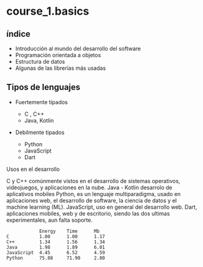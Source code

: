 # course_1.basics

## índice
- Introducción al mundo del desarrollo del software
- Programación orientada a objetos
- Estructura de datos
- Algunas de las librerías más usadas

## Tipos de lenguajes 

- Fuertemente tipados
  - C , C++
  - Java, Kotlin
 
- Debilmente tipados
  - Python
  - JavaScript
  - Dart

Usos en el desarrollo

C y C++ comúnmente vistos en el desarrollo de sistemas operativos, videojuegos, y aplicaciones en la nube.
Java - Kotlin desarrolo de aplicativos mobiles
Python, es un lenguaje multiparadigma, usado en aplicaciones web, el desarrollo de software, la ciencia de datos y el machine learning (ML).
JavaScript, uso en general del desarrollo web.
Dart, aplicaciones mobiles, web y de escritorio, siendo las dos ultimas experimentales, aun falta soporte.

                Energy    Time      Mb
    C           1.00      1.00      1.17
    C++         1.34      1.56      1.34
    Java        1.98      1.89      6.01
    JavaScript  4.45      6.52      4.59
    Python      75.88     71.90     2.80
